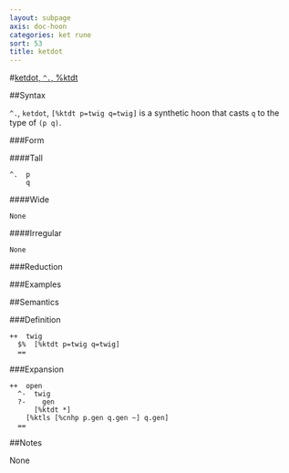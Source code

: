 ```yaml
---
layout: subpage
axis: doc-hoon
categories: ket rune
sort: 53
title: ketdot
---
```




#[ketdot, `^.`, %ktdt](#ktdt)

##Syntax

`^.`, `ketdot`, `[%ktdt p=twig q=twig]` is a synthetic hoon that casts `q` to the type of `(p q)`.

###Form

####Tall

    ^.  p
        q

####Wide

    None

####Irregular

    None

###Reduction

###Examples

##Semantics

###Definition

    ++  twig  
      $%  [%ktdt p=twig q=twig]
      ==

###Expansion

    ++  open
      ^-  twig
      ?-    gen
          [%ktdt *]
        [%ktls [%cnhp p.gen q.gen ~] q.gen]
      ==

##Notes

None